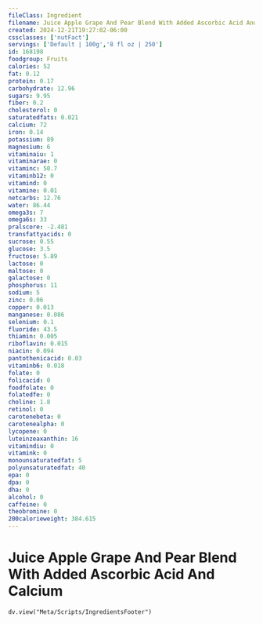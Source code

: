 ```yaml
---
fileClass: Ingredient
filename: Juice Apple Grape And Pear Blend With Added Ascorbic Acid And Calcium
created: 2024-12-21T19:27:02-06:00
cssclasses: ['nutFact']
servings: ['Default | 100g','8 fl oz | 250']
id: 168198
foodgroup: Fruits
calories: 52
fat: 0.12
protein: 0.17
carbohydrate: 12.96
sugars: 9.95
fiber: 0.2
cholesterol: 0
saturatedfats: 0.021
calcium: 72
iron: 0.14
potassium: 89
magnesium: 6
vitaminaiu: 1
vitaminarae: 0
vitaminc: 50.7
vitaminb12: 0
vitamind: 0
vitamine: 0.01
netcarbs: 12.76
water: 86.44
omega3s: 7
omega6s: 33
pralscore: -2.481
transfattyacids: 0
sucrose: 0.55
glucose: 3.5
fructose: 5.89
lactose: 0
maltose: 0
galactose: 0
phosphorus: 11
sodium: 5
zinc: 0.06
copper: 0.013
manganese: 0.086
selenium: 0.1
fluoride: 43.5
thiamin: 0.005
riboflavin: 0.015
niacin: 0.094
pantothenicacid: 0.03
vitaminb6: 0.018
folate: 0
folicacid: 0
foodfolate: 0
folatedfe: 0
choline: 1.8
retinol: 0
carotenebeta: 0
carotenealpha: 0
lycopene: 0
luteinzeaxanthin: 16
vitamindiu: 0
vitamink: 0
monounsaturatedfat: 5
polyunsaturatedfat: 40
epa: 0
dpa: 0
dha: 0
alcohol: 0
caffeine: 0
theobromine: 0
200calorieweight: 384.615
---
```


# Juice Apple Grape And Pear Blend With Added Ascorbic Acid And Calcium

```dataviewjs
dv.view("Meta/Scripts/IngredientsFooter")
```